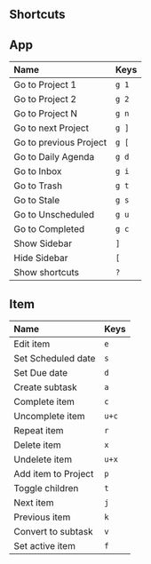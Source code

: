 ## Shortcuts

## App

| Name                   | Keys  |
| :--------------------- | :---- |
| Go to Project 1        | `g 1` |
| Go to Project 2        | `g 2` |
| Go to Project N        | `g n` |
| Go to next Project     | `g ]` |
| Go to previous Project | `g [` |
| Go to Daily Agenda     | `g d` |
| Go to Inbox            | `g i` |
| Go to Trash            | `g t` |
| Go to Stale            | `g s` |
| Go to Unscheduled      | `g u` |
| Go to Completed        | `g c` |
| Show Sidebar           | `]`   |
| Hide Sidebar           | `[`   |
| Show shortcuts         | `?`   |

## Item

| Name                | Keys  |
| :------------------ | :---- |
| Edit item           | `e`   |
| Set Scheduled date  | `s`   |
| Set Due date        | `d`   |
| Create subtask      | `a`   |
| Complete item       | `c`   |
| Uncomplete item     | `u+c` |
| Repeat item         | `r`   |
| Delete item         | `x`   |
| Undelete item       | `u+x` |
| Add item to Project | `p`   |
| Toggle children     | `t`   |
| Next item           | `j`   |
| Previous item       | `k`   |
| Convert to subtask  | `v`   |
| Set active item     | `f`   |
